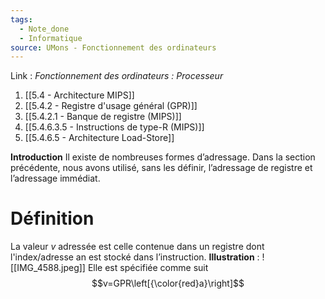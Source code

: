 ```yaml
---
tags:
  - Note_done
  - Informatique
source: UMons - Fonctionnement des ordinateurs
---
```


Link :
_Fonctionnement des ordinateurs : Processeur_
1. [[5.4 - Architecture MIPS]]
2. [[5.4.2 - Registre d'usage général (GPR)]]
3. [[5.4.2.1 - Banque de registre (MIPS)]]
4. [[5.4.6.3.5 - Instructions de type-R (MIPS)]]
5. [[5.4.6.5 - Architecture Load-Store]]

**Introduction**
Il existe de nombreuses formes d’adressage. Dans la section précédente, nous avons utilisé, sans les définir, l’adressage de registre et l’adressage immédiat.

# Définition
La valeur $v$ adressée est celle contenue dans un registre dont l'index/adresse an est stocké dans l’instruction. 
**Illustration** : ![[IMG_4588.jpeg]]
Elle est spécifiée comme suit $$v=GPR\left[{\color{red}a}\right]$$
